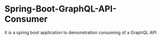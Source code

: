 # Spring-Boot-GraphQL-API-Consumer
It is a spring boot application to demonstration consuming of a GraphQL API
